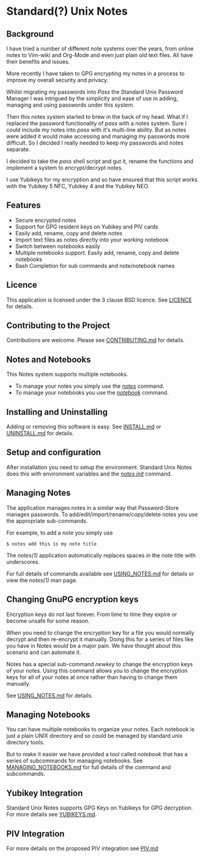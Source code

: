 # Standard(?) Unix Notes

## Background
I have tried a number of different note systems over the years, from 
online notes to Vim-wiki and Org-Mode and even just plain old text files. 
All have their benefits and issues.   

More recently I have taken to GPG encrypting my notes in a process to 
improve my overall security and privacy.  

Whilst migrating my passwords into *Pass* the Standard Unix Password 
Manager I was intrigued by the simplicity and ease of use in adding, 
managing and using passwords under this system.  

Then this notes system started to brew in the back of my head. What if 
I replaced the password functionality of *pass* with a notes system. 
Sure I could include my notes into *pass* with it's multi-line ability. 
But as notes were added it would make accessing and managing my 
passwords more difficult. So I decided I really needed to keep my 
passwords and notes separate.      

I decided to take the *pass* shell script and gut it, rename the 
functions and implement a system to encrypt/decrypt notes.  

I use Yubikeys for my encryption and so have ensured that this script 
works with the Yubikey 5 NFC, Yubikey 4 and the Yubikey NEO.

## Features
 
- Secure encrypted notes
- Support for GPG resident keys on Yubikey and PIV cards
- Easily add, rename, copy and delete notes
- Import text files as notes directly into your working notebook
- Switch between notebooks easily 
- Multiple notebooks support. Easily add, rename, copy and delete notebooks 
- Bash Completion for sub commands and note/notebook names


## Licence

This application is licensed under the 3 clause BSD licence. See 
[LICENCE](LICENCE) for details.


## Contributing to the Project

Contributions are welcome. Please see [CONTRIBUTING.md](CONTRIBUTING.md) for details.


## Notes and Notebooks

This Notes system supports multiple notebooks. 

- To manage your notes you simply use the *[notes](notes.md)* command.
- To manage your notebooks you use the *[notebook](notebook.md)* command.


## Installing and Uninstalling

Adding or removing this software is easy. See [INSTALL.md](INSTALL.md) 
or [UNINSTALL.md](UNINSTALL.md) for details.


## Setup and configuration

After installation you need to setup the environment. Standard Unix 
Notes does this with environment variables and the *[notes 
init](USING_NOTES.md)* command.


## Managing Notes

The application manages notes in a similar way that Password-Store 
manages passwords. To add/edit/import/rename/copy/delete notes you use 
the appropriate sub-commands.

For example, to add a note you simply use 

```shell
$ notes add this is my note title
```

The *notes(1)* application automatically replaces spaces in the note title 
with underscores.

For full details of commands available see 
[USING_NOTES.md](USING_NOTES.md) for details or view the *notes(1)* man 
page.


## Changing GnuPG encryption keys

Encryption keys do not last forever. From time to time they expire or 
become unsafe for some reason. 

When you need to change the encryption key for a file you would normally 
decrypt and then re-encrypt it manually. Doing this for a series of 
files like you have in Notes would be a major pain. We have thought 
about this scenario and can automate it.

Notes has a special sub-command *newkey* to change the encryption keys 
of your notes. Using this command allows you to change the encryption 
keys for all of your notes at once rather than having to change them 
manually.

See [USING_NOTES.md](USING_NOTES.md) for details.


## Managing Notebooks

You can have multiple notebooks to organize your notes. Each notebook is 
just a plain UNIX directory and so could be managed by standard unix 
directory tools. 

But to make it easier we have provided a tool called *notebook* that has 
a series of subcommands for managing notebooks. See 
[MANAGING_NOTEBOOKS.md](MANAGING_NOTEBOOKS.md) for full details of the 
command and subcommands.


## Yubikey Integration

Standard Unix Notes supports GPG Keys on Yubikeys for GPG decryption. 
For more details see [YUBIKEYS.md](YUBIKEYS.md).


## PIV Integration

For more details on the proposed PIV integration see [PIV.md](PIV.md)
